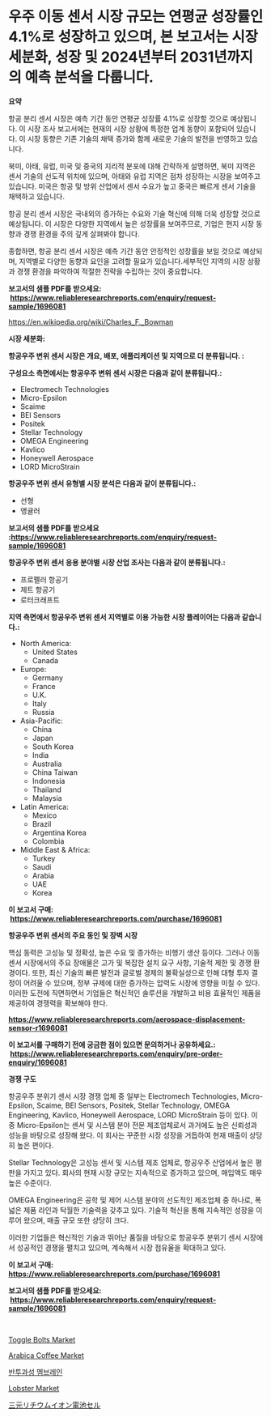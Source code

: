 <p><h1>우주 이동 센서 시장 규모는 연평균 성장률인 4.1%로 성장하고 있으며, 본 보고서는 시장 세분화, 성장 및 2024년부터 2031년까지의 예측 분석을 다룹니다.</h1></p><p><strong>요약</strong></p>
<p><p>항공 분리 센서 시장은 예측 기간 동안 연평균 성장률 4.1%로 성장할 것으로 예상됩니다. 이 시장 조사 보고서에는 현재의 시장 상황에 특정한 업계 동향이 포함되어 있습니다. 이 시장 동향은 기존 기술의 채택 증가와 함께 새로운 기술의 발전을 반영하고 있습니다.</p><p>북미, 아태, 유럽, 미국 및 중국의 지리적 분포에 대해 간략하게 설명하면, 북미 지역은 센서 기술의 선도적 위치에 있으며, 아태와 유럽 지역은 점차 성장하는 시장을 보여주고 있습니다. 미국은 항공 및 방위 산업에서 센서 수요가 높고 중국은 빠르게 센서 기술을 채택하고 있습니다.</p><p>항공 분리 센서 시장은 국내외의 증가하는 수요와 기술 혁신에 의해 더욱 성장할 것으로 예상됩니다. 이 시장은 다양한 지역에서 높은 성장률을 보여주므로, 기업은 현지 시장 동향과 경쟁 환경을 주의 깊게 살펴봐야 합니다.</p><p>종합하면, 항공 분리 센서 시장은 예측 기간 동안 안정적인 성장률을 보일 것으로 예상되며, 지역별로 다양한 동향과 요인을 고려할 필요가 있습니다.세부적인 지역의 시장 상황과 경쟁 환경을 파악하여 적절한 전략을 수립하는 것이 중요합니다.</p></p>
<p><strong>보고서의 샘플 PDF를 받으세요: &nbsp;<a href="https://www.reliableresearchreports.com/enquiry/request-sample/1696081">https://www.reliableresearchreports.com/enquiry/request-sample/1696081</a></strong></p>
<p><a href="https://en.wikipedia.org/wiki/Charles_F._Bowman">https://en.wikipedia.org/wiki/Charles_F._Bowman</a></p>
<p><strong>시장 세분화:</strong></p>
<p><strong> 항공우주 변위 센서 시장은 개요, 배포, 애플리케이션 및 지역으로 더 분류됩니다. :</strong></p>
<p><strong>구성요소 측면에서는 항공우주 변위 센서 시장은 다음과 같이 분류됩니다.:</strong></p>
<p><ul><li>Electromech Technologies</li><li>Micro-Epsilon</li><li>Scaime</li><li>BEI Sensors</li><li>Positek</li><li>Stellar Technology</li><li>OMEGA Engineering</li><li>Kavlico</li><li>Honeywell Aerospace</li><li>LORD MicroStrain</li></ul></p>
<p><strong> 항공우주 변위 센서 유형별 시장 분석은 다음과 같이 분류됩니다.:</strong></p>
<p><ul><li>선형</li><li>앵귤러</li></ul></p>
<p><strong>보고서의 샘플 PDF를 받으세요 :<a href="https://www.reliableresearchreports.com/enquiry/request-sample/1696081">https://www.reliableresearchreports.com/enquiry/request-sample/1696081</a></strong></p>
<p><strong> 항공우주 변위 센서 응용 분야별 시장 산업 조사는 다음과 같이 분류됩니다.:</strong></p>
<p><ul><li>프로펠러 항공기</li><li>제트 항공기</li><li>로터크래프트</li></ul></p>
<p><strong>지역 측면에서 항공우주 변위 센서 지역별로 이용 가능한 시장 플레이어는 다음과 같습니다.:</strong></p>
<p><ul>
    <li>
        North America:
        <ul>
            <li>United States</li>
            <li>Canada</li>
        </ul>
    </li>
    <li>
        Europe:
        <ul>
            <li>Germany</li>
            <li>France</li>
            <li>U.K.</li>
            <li>Italy</li>
            <li>Russia</li>
        </ul>
    </li>
    <li>
        Asia-Pacific:
        <ul>
            <li>China</li>
            <li>Japan</li>
            <li>South Korea</li>
            <li>India</li>
            <li>Australia</li>
            <li>China Taiwan</li>
            <li>Indonesia</li>
            <li>Thailand</li>
            <li>Malaysia</li>
        </ul>
    </li>
    <li>
        Latin America:
        <ul>
            <li>Mexico</li>
            <li>Brazil</li>
            <li>Argentina Korea</li>
            <li>Colombia</li>
        </ul>
    </li>
    <li>
        Middle East & Africa:
        <ul>
            <li>Turkey</li>
            <li>Saudi</li>
            <li>Arabia</li>
            <li>UAE</li>
            <li>Korea</li>
        </ul>
    </li>
    </ul></p>
<p><strong>이 보고서 구매: &nbsp;<a href="https://www.reliableresearchreports.com/purchase/1696081">https://www.reliableresearchreports.com/purchase/1696081</a></strong></p>
<p><strong>항공우주 변위 센서의 주요 동인 및 장벽 시장</strong></p>
<p><p>핵심 동력은 고성능 및 정확성, 높은 수요 및 증가하는 비행기 생산 등이다. 그러나 이동 센서 시장에서의 주요 장애물은 고가 및 복잡한 설치 요구 사항, 기술적 제한 및 경쟁 환경이다. 또한, 최신 기술의 빠른 발전과 글로벌 경제의 불확실성으로 인해 대형 투자 결정이 어려울 수 있으며, 정부 규제에 대한 증가하는 압력도 시장에 영향을 미칠 수 있다. 이러한 도전에 직면하면서 기업들은 혁신적인 솔루션을 개발하고 비용 효율적인 제품을 제공하여 경쟁력을 확보해야 한다.</p></p>
<p><strong><a href="https://www.reliableresearchreports.com/aerospace-displacement-sensor-r1696081">https://www.reliableresearchreports.com/aerospace-displacement-sensor-r1696081</a></strong></p>
<p><strong>이 보고서를 구매하기 전에 궁금한 점이 있으면 문의하거나 공유하세요.: &nbsp;<a href="https://www.reliableresearchreports.com/enquiry/pre-order-enquiry/1696081">https://www.reliableresearchreports.com/enquiry/pre-order-enquiry/1696081</a></strong></p>
<p><strong>경쟁 구도</strong></p>
<p><p>항공우주 분위기 센서 시장 경쟁 업체 중 일부는 Electromech Technologies, Micro-Epsilon, Scaime, BEI Sensors, Positek, Stellar Technology, OMEGA Engineering, Kavlico, Honeywell Aerospace, LORD MicroStrain 등이 있다. 이 중 Micro-Epsilon는 센서 및 시스템 분야 전문 제조업체로서 과거에도 높은 신뢰성과 성능을 바탕으로 성장해 왔다. 이 회사는 꾸준한 시장 성장을 거듭하여 현재 매출이 상당히 높은 편이다. </p><p>Stellar Technology은 고성능 센서 및 시스템 제조 업체로, 항공우주 산업에서 높은 평판을 가지고 있다. 회사의 현재 시장 규모는 지속적으로 증가하고 있으며, 매입액도 매우 높은 수준이다. </p><p>OMEGA Engineering은 공학 및 제어 시스템 분야의 선도적인 제조업체 중 하나로, 폭넓은 제품 라인과 탁월한 기술력을 갖추고 있다. 기술적 혁신을 통해 지속적인 성장을 이루어 왔으며, 매출 규모 또한 상당히 크다. </p><p>이러한 기업들은 혁신적인 기술과 뛰어난 품질을 바탕으로 항공우주 분위기 센서 시장에서 성공적인 경쟁을 펼치고 있으며, 계속해서 시장 점유율을 확대하고 있다.</p></p>
<p><strong>이 보고서 구매: &nbsp; <a href="https://www.reliableresearchreports.com/purchase/1696081">https://www.reliableresearchreports.com/purchase/1696081</a></strong></p>
<p><strong>보고서의 샘플 PDF를 받으세요: &nbsp;<a href="https://www.reliableresearchreports.com/enquiry/request-sample/1696081">https://www.reliableresearchreports.com/enquiry/request-sample/1696081</a></strong><strong></strong></p>
<p>&nbsp;</p>
<p><p><a href="https://issuu.com/reportprime-2/docs/toggle-bolts-market-size-2030.pptx">Toggle Bolts Market</a></p><p><a href="https://github.com/wybrqqeb6/Market-Research-Report-List-1/blob/main/arabica-coffee-market.md">Arabica Coffee Market</a></p><p><a href="https://github.com/mithunmistry2258/Market-Research-Report-List-1/blob/main/5494385163729.md">반투과성 멤브레인</a></p><p><a href="https://github.com/irjbaube82/Market-Research-Report-List-1/blob/main/lobster-market.md">Lobster Market</a></p><p><a href="https://github.com/oqoeusbvpadwjs08/Market-Research-Report-List-2/blob/main/1797211153292.md">三元リチウムイオン電池セル</a></p></p>
